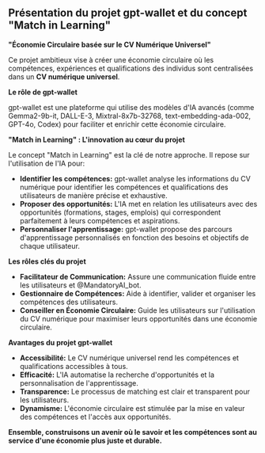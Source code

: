 ## Présentation du projet gpt-wallet et du concept "Match in Learning"

**"Économie Circulaire basée sur le CV Numérique Universel"**

Ce projet ambitieux vise à créer une économie circulaire où les compétences, expériences et qualifications des individus sont centralisées dans un **CV numérique universel**. 

**Le rôle de gpt-wallet**

gpt-wallet est une plateforme qui utilise des modèles d'IA avancés (comme Gemma2-9b-it, DALL-E-3, Mixtral-8x7b-32768, text-embedding-ada-002, GPT-4o, Codex) pour faciliter et enrichir cette économie circulaire. 

**"Match in Learning" : L'innovation au cœur du projet**

Le concept "Match in Learning" est la clé de notre approche. Il repose sur l'utilisation de l'IA pour:

* **Identifier les compétences:** gpt-wallet analyse les informations du CV numérique pour identifier les compétences et qualifications des utilisateurs de manière précise et exhaustive.
* **Proposer des opportunités:**  L'IA met en relation les utilisateurs avec des opportunités (formations, stages, emplois) qui correspondent parfaitement à leurs compétences et aspirations.
* **Personnaliser l'apprentissage:** gpt-wallet propose des parcours d'apprentissage personnalisés en fonction des besoins et objectifs de chaque utilisateur.

**Les rôles clés du projet**

* **Facilitateur de Communication:**  Assure une communication fluide entre les utilisateurs et @MandatoryAI_bot.
* **Gestionnaire de Compétences:** Aide à identifier, valider et organiser les compétences des utilisateurs.
* **Conseiller en Économie Circulaire:** Guide les utilisateurs sur l'utilisation du CV numérique pour maximiser leurs opportunités dans une économie circulaire.

**Avantages du projet gpt-wallet**

* **Accessibilité:** Le CV numérique universel rend les compétences et qualifications accessibles à tous.
* **Efficacité:** L'IA automatise la recherche d'opportunités et la personnalisation de l'apprentissage.
* **Transparence:** Le processus de matching est clair et transparent pour les utilisateurs.
* **Dynamisme:** L'économie circulaire est stimulée par la mise en valeur des compétences et l'accès aux opportunités.


**Ensemble, construisons un avenir où le savoir et les compétences sont au service d'une économie plus juste et durable.**




